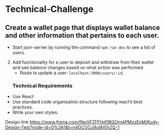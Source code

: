 # Technical-Challenge

Create a wallet page that displays wallet balance and  other information that pertains to each user.
- 
- Start json-server by running the command ``npm run dev`` to see a list of users.

 2.	 Add functionality for a user to deposit and withdraw from their wallet and see balance changes based on what action was performed.
     - Route to update a user: ``localhost:3000/users/:id``,
     ### Technical Requirements
 - Use React
 - Use standard code organisation structure following react’s best practices.
 - Write your own styles.


 Design-link
 https://www.figma.com/file/iiFZFFHd1IBQOmAPMzzEnM/Kudy-Design-Test?node-id=0%3A1&t=n4GCOCu9ut8rEhZQ-1




